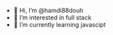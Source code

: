 - 👋 Hi, I’m @hamdi88douh
- 👀 I’m interested in full stack 
- 🌱 I’m currently learning javascipt

<!---
hamdi88douh/hamdi88douh is a ✨ special ✨ repository because its `README.md` (this file) appears on your GitHub profile.
You can click the Preview link to take a look at your changes.
--->
